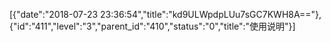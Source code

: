 [{"date":"2018-07-23 23:36:54","title":"kd9ULWpdpLUu7sGC7KWH8A=="},{"id":"411","level":"3","parent_id":"410","status":"0","title":"使用说明"}]